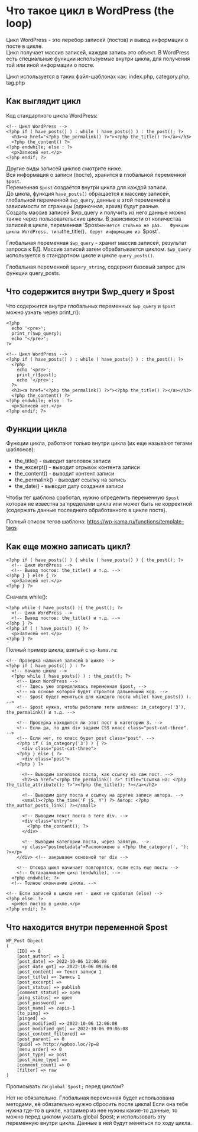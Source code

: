 # Что такое цикл в WordPress (the loop)
Цикл WordPress - это перебор записей (постов) и вывод информации о посте в цикле.  
Цикл получает массив записей, каждая запись это объект. В WordPress есть специальные функции используемые внутри цикла, для получения той или иной информации о посте.

Цикл используется в таких файл-шаблонах как: index.php, category.php, tag.php

## Как выглядит цикл
Код стандартного цикла WordPress:

    <!-- Цикл WordPress -->
    <?php if ( have_posts() ) : while ( have_posts() ) : the_post(); ?>
      <h3><a href="<?php the_permalink() ?>"><?php the_title() ?></a></h3>
      <?php the_content() ?>
    <?php endwhile; else : ?>
      <p>Записей нет.</p>
    <?php endif; ?>

Другие виды записей циклов смотрите ниже.  
Вся информация о записи (посте), хранится в глобальной переменной `$post`.  
Переменная `$post` создаётся внутри цикла для каждой записи.  
До цикла, функция `have_posts()` обращается к массиву записей, глобальной переменной `$wp_query`, данные в этой переменной в зависимости от страницы (одиночная, архив) будут разные.  
Создать массив записей $wp_query и получить из него данные можно также через пользовательские циклы.  
В зависимости от количества записей в цикле, переменная `$post` меняется столько же раз.  
Функции цикла WordPress, типа `the_title()`, берут информацию из `$post`.

Глобальная переменная `$wp_query` - хранит массив записей, результат запроса к БД. Массив записей затем обрабатывается циклом. `$wp_query` используется в стандартном цикле и цикле `query_posts()`.

Глобальная переменной `$query_string`, содержит базовый запрос для функции query_posts.

## Что содержится внутри $wp_query и $post
Что содержится внутри глобальных переменных `$wp_query` и `$post` можно узнать через print_r():

    <?php
      echo '<pre>';
      print_r($wp_query);
      echo '</pre>';
    ?>

    <!-- Цикл WordPress -->
    <?php if ( have_posts() ) : while ( have_posts() ) : the_post(); ?>
      <?php
        echo '<pre>';
        print_r($post);
        echo '</pre>';
      ?>
      <h3><a href="<?php the_permalink() ?>"><?php the_title() ?></a></h3>
      <?php the_content() ?>
    <?php endwhile; else : ?>
      <p>Записей нет.</p>
    <?php endif; ?>

## Функции цикла
Функции цикла, работают только внутри цикла (их еще называют тегами шаблонов):

- the_title()     - выводит заголовок записи
- the_excerpt()   - выводит отрывок контента записи
- the_content()   - выводит контент записи
- the_permalink() - выводит ссылку на запись
- the_date()      - выводит дату создания записи

Чтобы тег шаблона сработал, нужно определить переменную `$post` которая не известна за пределами цикла или может быть не корректной (содержать данные последнего обработанного в цикле поста).

Полный список тегов шаблона: https://wp-kama.ru/functions/template-tags

## Как еще можно записать цикл?

    <?php if ( have_posts() ) { while ( have_posts() ) { the_post(); ?>
      <!-- Цикл WordPress -->
      <!-- Вывод постов: the_title() и т.д. -->
    <?php } } else { ?>
      <p>Записей нет.</p>
    <?php } ?>

Сначала while():

    <?php while ( have_posts() ){ the_post(); ?>
      <!-- Цикл WordPress -->
      <!-- Вывод постов: the_title() и т.д. -->
    <?php } ?>
    <?php if ( ! have_posts() ){ ?>
      <p>Записей нет.</p>
    <?php } ?>

Полный пример цикла, взятый с `wp-kama.ru`:

    <!-- Проверка наличия записей в цикле -->
    <?php if ( have_posts() ) : ?>
      <!-- Начало цикла -->
      <?php while ( have_posts() ) : the_post(); ?>
        <!-- Цикл WordPress -->
        <!-- Здесь уже определилась переменная $post, -->
        <!-- на основе которой будет строится дальнейший код. -->
        <!-- $post будет меняться для каждого поста while( have_posts() ). -->
        <!-- $post нужна, чтобы работали теги шаблона: in_category('3'), the_permalink() и т.д. -->

        <!-- Проверка находится ли этот пост в категории 3. -->
        <!-- Если да, то для div задаем CSS класс class="post-cat-three". -->
        <!-- Если нет, то класс будет post class="post". -->
        <?php if ( in_category('3') ) { ?>
          <div class="post-cat-three">
        <?php } else { ?>
          <div class="post">
        <?php } ?>

          <!-- Выводим заголовок поста, как ссылку на сам пост. -->
          <h2><a href="<?php the_permalink() ?>" title="Ссылка на: <?php the_title_attribute(); ?>"><?php the_title(); ?></a></h2>

          <!-- Выводим дату поста и ссылку на другие записи автора. -->
          <small><?php the_time('F jS, Y') ?> Автор: <?php the_author_posts_link() ?></small>

          <!-- Выводим текст поста в теге div. -->
          <div class="entry">
            <?php the_content(); ?>
          </div>

          <!-- Выводим категории поста, через запятую. -->
          <p class="postmetadata">Расположено в <?php the_category(', '); ?></p>
        </div> <!-- закрываем основной тег div -->

        <!-- Отсюда цикл начинает повторятся, если есть еще посты -->
        <!-- Останавливаем цикл (endwhile), -->
      <?php endwhile; ?>
      <!-- Полное окончание цикла. -->

    <!-- Если записей в цикле нет - цикл не сработал (else) -->
    <?php else: ?>
      <p>Нет постов в цикле.</p>
    <?php endif; ?>

## Что находится внутри переменной $post

    WP_Post Object
    (
        [ID] => 8
        [post_author] => 1
        [post_date] => 2022-10-06 12:06:08
        [post_date_gmt] => 2022-10-06 09:06:08
        [post_content] => Текст записи 1
        [post_title] => Запись 1
        [post_excerpt] => 
        [post_status] => publish
        [comment_status] => open
        [ping_status] => open
        [post_password] => 
        [post_name] => zapis-1
        [to_ping] => 
        [pinged] => 
        [post_modified] => 2022-10-06 12:06:08
        [post_modified_gmt] => 2022-10-06 09:06:08
        [post_content_filtered] => 
        [post_parent] => 0
        [guid] => http://wpboo.loc/?p=8
        [menu_order] => 0
        [post_type] => post
        [post_mime_type] => 
        [comment_count] => 0
        [filter] => raw
    )

Прописывать ли `global $post;` перед циклом?

Нет не обязательно. Глобальная переменная будет использована методами, её обязательно нужно сбросить после цикла! Если она тебе нужна где-то в цикле, например из нее нужны какие-то данные, то можно перед циклом указать global $post; и использовать эту переменную внутри цикла. Данные в ней будут меняться по ходу цикла.
